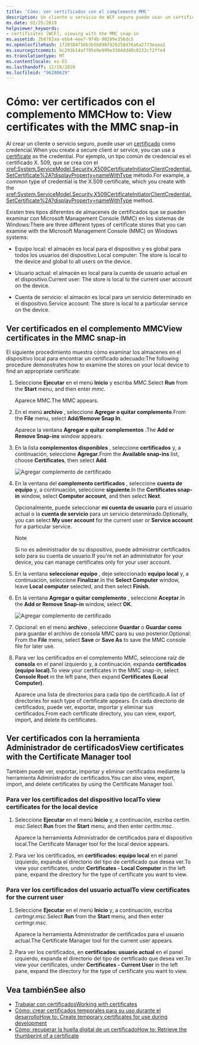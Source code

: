 ```yaml
---
title: 'Cómo: ver certificados con el complemento MMC'
description: Un cliente o servicio de WCF seguro puede usar un certificado como credencial. Obtenga información acerca de los tipos de almacenes de certificados que puede examinar mediante el complemento MMC.
ms.date: 02/25/2019
helpviewer_keywords:
- certificates [WCF], viewing with the MMC snap-in
ms.assetid: 2b8782aa-ebb4-4ee7-974b-90299e356dc5
ms.openlocfilehash: 1f20384f16b3b5b898f926258d76a6a2773eaaa1
ms.sourcegitcommit: bc293b14af795e0e999e3304dd40c0222cf2ffe4
ms.translationtype: MT
ms.contentlocale: es-ES
ms.lasthandoff: 11/26/2020
ms.locfileid: "96280629"
---
```

# <a name="how-to-view-certificates-with-the-mmc-snap-in"></a><span data-ttu-id="45c73-104">Cómo: ver certificados con el complemento MMC</span><span class="sxs-lookup"><span data-stu-id="45c73-104">How to: View certificates with the MMC snap-in</span></span>

<span data-ttu-id="45c73-105">Al crear un cliente o servicio seguro, puede usar un [certificado](working-with-certificates.md) como credencial.</span><span class="sxs-lookup"><span data-stu-id="45c73-105">When you create a secure client or service, you can use a [certificate](working-with-certificates.md) as the credential.</span></span> <span data-ttu-id="45c73-106">Por ejemplo, un tipo común de credencial es el certificado X. 509, que se crea con el <xref:System.ServiceModel.Security.X509CertificateInitiatorClientCredential.SetCertificate%2A?displayProperty=nameWithType> método.</span><span class="sxs-lookup"><span data-stu-id="45c73-106">For example, a common type of credential is the X.509 certificate, which you create with the <xref:System.ServiceModel.Security.X509CertificateInitiatorClientCredential.SetCertificate%2A?displayProperty=nameWithType> method.</span></span>

<span data-ttu-id="45c73-107">Existen tres tipos diferentes de almacenes de certificados que se pueden examinar con Microsoft Management Console (MMC) en los sistemas de Windows:</span><span class="sxs-lookup"><span data-stu-id="45c73-107">There are three different types of certificate stores that you can examine with the Microsoft Management Console (MMC) on Windows systems:</span></span>

- <span data-ttu-id="45c73-108">Equipo local: el almacén es local para el dispositivo y es global para todos los usuarios del dispositivo.</span><span class="sxs-lookup"><span data-stu-id="45c73-108">Local computer: The store is local to the device and global to all users on the device.</span></span>

- <span data-ttu-id="45c73-109">Usuario actual: el almacén es local para la cuenta de usuario actual en el dispositivo.</span><span class="sxs-lookup"><span data-stu-id="45c73-109">Current user: The store is local to the current user account on the device.</span></span>

- <span data-ttu-id="45c73-110">Cuenta de servicio: el almacén es local para un servicio determinado en el dispositivo.</span><span class="sxs-lookup"><span data-stu-id="45c73-110">Service account: The store is local to a particular service on the device.</span></span>

## <a name="view-certificates-in-the-mmc-snap-in"></a><span data-ttu-id="45c73-111">Ver certificados en el complemento MMC</span><span class="sxs-lookup"><span data-stu-id="45c73-111">View certificates in the MMC snap-in</span></span>

<span data-ttu-id="45c73-112">El siguiente procedimiento muestra cómo examinar los almacenes en el dispositivo local para encontrar un certificado adecuado:</span><span class="sxs-lookup"><span data-stu-id="45c73-112">The following procedure demonstrates how to examine the stores on your local device to find an appropriate certificate:</span></span>
  
1. <span data-ttu-id="45c73-113">Seleccione **Ejecutar** en el menú **Inicio** y escriba *MMC*.</span><span class="sxs-lookup"><span data-stu-id="45c73-113">Select **Run** from the **Start** menu, and then enter *mmc*.</span></span>

    <span data-ttu-id="45c73-114">Aparece MMC.</span><span class="sxs-lookup"><span data-stu-id="45c73-114">The MMC appears.</span></span>
  
2. <span data-ttu-id="45c73-115">En el menú **archivo** , seleccione **Agregar o quitar complemento**.</span><span class="sxs-lookup"><span data-stu-id="45c73-115">From the **File** menu, select **Add/Remove Snap In**.</span></span>

    <span data-ttu-id="45c73-116">Aparece la ventana **Agregar o quitar complementos** .</span><span class="sxs-lookup"><span data-stu-id="45c73-116">The **Add or Remove Snap-ins** window appears.</span></span>
  
3. <span data-ttu-id="45c73-117">En la lista **complementos disponibles** , seleccione **certificados** y, a continuación, seleccione **Agregar**.</span><span class="sxs-lookup"><span data-stu-id="45c73-117">From the **Available snap-ins** list, choose **Certificates**, then select **Add**.</span></span>  

    ![Agregar complemento de certificado](./media/mmc-add-certificate-snap-in.png)
  
4. <span data-ttu-id="45c73-119">En la ventana del **complemento certificados** , seleccione **cuenta de equipo** y, a continuación, seleccione **siguiente**.</span><span class="sxs-lookup"><span data-stu-id="45c73-119">In the **Certificates snap-in** window, select **Computer account**, and then select **Next**.</span></span>
  
    <span data-ttu-id="45c73-120">Opcionalmente, puede seleccionar **mi cuenta de usuario** para el usuario actual o la **cuenta de servicio** para un servicio determinado.</span><span class="sxs-lookup"><span data-stu-id="45c73-120">Optionally, you can select **My user account** for the current user or **Service account** for a particular service.</span></span>

    > [!NOTE]
    > <span data-ttu-id="45c73-121">Si no es administrador de su dispositivo, puede administrar certificados solo para su cuenta de usuario.</span><span class="sxs-lookup"><span data-stu-id="45c73-121">If you're not an administrator for your device, you can manage certificates only for your user account.</span></span>
  
5. <span data-ttu-id="45c73-122">En la ventana **seleccionar equipo** , deje seleccionado **equipo local** y, a continuación, seleccione **Finalizar**.</span><span class="sxs-lookup"><span data-stu-id="45c73-122">In the **Select Computer** window, leave **Local computer** selected, and then select **Finish**.</span></span>  
  
6. <span data-ttu-id="45c73-123">En la ventana **Agregar o quitar complemento** , seleccione **Aceptar**.</span><span class="sxs-lookup"><span data-stu-id="45c73-123">In the **Add or Remove Snap-in** window, select **OK**.</span></span>  
  
    ![Agregar complemento de certificado](./media/mmc-certificate-snap-in-selected.png)

7. <span data-ttu-id="45c73-125">Opcional: en el menú **archivo** , seleccione **Guardar** o **Guardar como** para guardar el archivo de consola MMC para su uso posterior.</span><span class="sxs-lookup"><span data-stu-id="45c73-125">Optional: From the **File** menu, select **Save** or **Save As** to save the MMC console file for later use.</span></span>  

8. <span data-ttu-id="45c73-126">Para ver los certificados en el complemento MMC, seleccione raíz de **consola** en el panel izquierdo y, a continuación, expanda **certificados (equipo local)**.</span><span class="sxs-lookup"><span data-stu-id="45c73-126">To view your certificates in the MMC snap-in, select **Console Root** in the left pane, then expand **Certificates (Local Computer)**.</span></span>

    <span data-ttu-id="45c73-127">Aparece una lista de directorios para cada tipo de certificado.</span><span class="sxs-lookup"><span data-stu-id="45c73-127">A list of directories for each type of certificate appears.</span></span> <span data-ttu-id="45c73-128">En cada directorio de certificados, puede ver, exportar, importar y eliminar sus certificados.</span><span class="sxs-lookup"><span data-stu-id="45c73-128">From each certificate directory, you can view, export, import, and delete its certificates.</span></span>

## <a name="view-certificates-with-the-certificate-manager-tool"></a><span data-ttu-id="45c73-129">Ver certificados con la herramienta Administrador de certificados</span><span class="sxs-lookup"><span data-stu-id="45c73-129">View certificates with the Certificate Manager tool</span></span>

<span data-ttu-id="45c73-130">También puede ver, exportar, importar y eliminar certificados mediante la herramienta Administrador de certificados.</span><span class="sxs-lookup"><span data-stu-id="45c73-130">You can also view, export, import, and delete certificates by using the Certificate Manager tool.</span></span>

### <a name="to-view-certificates-for-the-local-device"></a><span data-ttu-id="45c73-131">Para ver los certificados del dispositivo local</span><span class="sxs-lookup"><span data-stu-id="45c73-131">To view certificates for the local device</span></span>

1. <span data-ttu-id="45c73-132">Seleccione **Ejecutar** en el menú **Inicio** y, a continuación, escriba *certlm. msc*.</span><span class="sxs-lookup"><span data-stu-id="45c73-132">Select **Run** from the **Start** menu, and then enter *certlm.msc*.</span></span>

    <span data-ttu-id="45c73-133">Aparece la herramienta Administrador de certificados para el dispositivo local.</span><span class="sxs-lookup"><span data-stu-id="45c73-133">The Certificate Manager tool for the local device appears.</span></span>
  
2. <span data-ttu-id="45c73-134">Para ver los certificados, en **certificados: equipo local** en el panel izquierdo, expanda el directorio del tipo de certificado que desea ver.</span><span class="sxs-lookup"><span data-stu-id="45c73-134">To view your certificates, under **Certificates - Local Computer** in the left pane, expand the directory for the type of certificate you want to view.</span></span>

### <a name="to-view-certificates-for-the-current-user"></a><span data-ttu-id="45c73-135">Para ver los certificados del usuario actual</span><span class="sxs-lookup"><span data-stu-id="45c73-135">To view certificates for the current user</span></span>

1. <span data-ttu-id="45c73-136">Seleccione **Ejecutar** en el menú **Inicio** y, a continuación, escriba *certmgr.msc*.</span><span class="sxs-lookup"><span data-stu-id="45c73-136">Select **Run** from the **Start** menu, and then enter *certmgr.msc*.</span></span>

    <span data-ttu-id="45c73-137">Aparece la herramienta Administrador de certificados para el usuario actual.</span><span class="sxs-lookup"><span data-stu-id="45c73-137">The Certificate Manager tool for the current user appears.</span></span>
  
2. <span data-ttu-id="45c73-138">Para ver los certificados, en **certificados: usuario actual** en el panel izquierdo, expanda el directorio del tipo de certificado que desea ver.</span><span class="sxs-lookup"><span data-stu-id="45c73-138">To view your certificates, under **Certificates - Current User** in the left pane, expand the directory for the type of certificate you want to view.</span></span>

## <a name="see-also"></a><span data-ttu-id="45c73-139">Vea también</span><span class="sxs-lookup"><span data-stu-id="45c73-139">See also</span></span>

- [<span data-ttu-id="45c73-140">Trabajar con certificados</span><span class="sxs-lookup"><span data-stu-id="45c73-140">Working with certificates</span></span>](working-with-certificates.md)
- [<span data-ttu-id="45c73-141">Cómo: crear certificados temporales para su uso durante el desarrollo</span><span class="sxs-lookup"><span data-stu-id="45c73-141">How to: Create temporary certificates for use during development</span></span>](how-to-create-temporary-certificates-for-use-during-development.md)
- [<span data-ttu-id="45c73-142">Cómo: recuperar la huella digital de un certificado</span><span class="sxs-lookup"><span data-stu-id="45c73-142">How to: Retrieve the thumbprint of a certificate</span></span>](how-to-retrieve-the-thumbprint-of-a-certificate.md)
